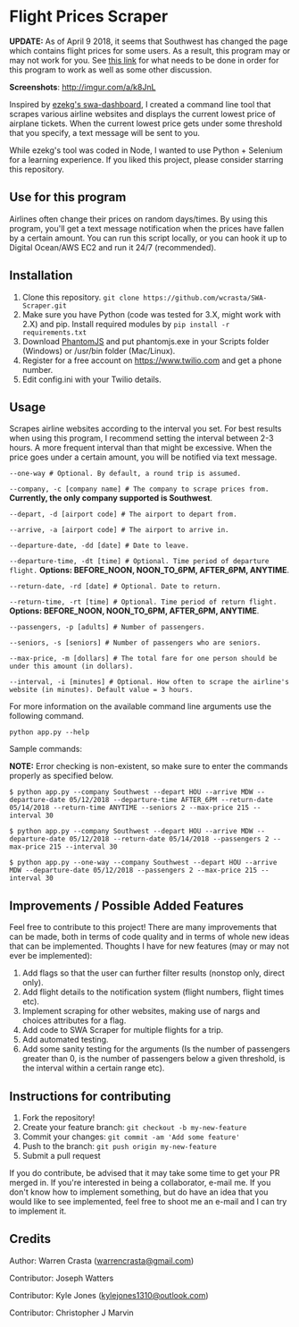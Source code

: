 # Flight Prices Scraper

**UPDATE:** As of April 9 2018, it seems that Southwest has changed the page which contains flight prices for some users. As a result, this program may or may not work for you. See [this link](https://github.com/wcrasta/SWA-Scraper/issues/30) for what needs to be done in order for this program to work as well as some other discussion.  

**Screenshots**: http://imgur.com/a/k8JnL

Inspired by [ezekg's swa-dashboard](https://github.com/ezekg/swa-dashboard), I created a command line tool that scrapes various airline websites and displays the current lowest price of airplane tickets. When the current lowest price gets under some threshold that you specify, a text message will be sent to you.

While ezekg's tool was coded in Node, I wanted to use Python + Selenium for a learning experience. If you liked this project, please consider starring this repository.

## Use for this program

Airlines often change their prices on random days/times. By using this program, you'll get a text message notification when the prices have fallen by a certain amount. You can run this script locally, or you can hook it up to Digital Ocean/AWS EC2 and run it 24/7 (recommended).

## Installation

1. Clone this repository. `git clone https://github.com/wcrasta/SWA-Scraper.git`
2. Make sure you have Python (code was tested for 3.X, might work with 2.X) and pip. Install required modules by `pip install -r requirements.txt`
3. Download [PhantomJS](http://phantomjs.org/download.html) and put phantomjs.exe in your Scripts folder (Windows) or /usr/bin folder (Mac/Linux).
4. Register for a free account on https://www.twilio.com and get a phone number.
5. Edit config.ini with your Twilio details.

## Usage

Scrapes airline websites according to the interval you set. For best results when using this program, I recommend setting the interval between 2-3 hours. A more frequent interval than that might be excessive. When the price goes under a certain amount, you will be notified via text message.

`--one-way # Optional. By default, a round trip is assumed.`

`--company, -c [company name] # The company to scrape prices from.` **Currently, the only company supported is Southwest**.

`--depart, -d [airport code] # The airport to depart from.`

`--arrive, -a [airport code] # The airport to arrive in.`

`--departure-date, -dd [date] # Date to leave.`

`--departure-time, -dt [time] # Optional. Time period of departure flight.` **Options: BEFORE_NOON, NOON_TO_6PM, AFTER_6PM, ANYTIME**.

`--return-date, -rd [date] # Optional. Date to return.`

`--return-time, -rt [time] # Optional. Time period of return flight.` **Options: BEFORE_NOON, NOON_TO_6PM, AFTER_6PM, ANYTIME**.

`--passengers, -p [adults] # Number of passengers.`

`--seniors, -s [seniors] # Number of passengers who are seniors.`

`--max-price, -m [dollars] # The total fare for one person should be under this amount (in dollars).`

`--interval, -i [minutes] # Optional. How often to scrape the airline's website (in minutes). Default value = 3 hours.`

For more information on the available command line arguments use the following command.

`python app.py --help`

Sample commands:

**NOTE:** Error checking is non-existent, so make sure to enter the commands properly as specified below.

`$ python app.py --company Southwest --depart HOU --arrive MDW --departure-date 05/12/2018 --departure-time AFTER_6PM --return-date 05/14/2018 --return-time ANYTIME --seniors 2 --max-price 215 --interval 30`

`$ python app.py --company Southwest --depart HOU --arrive MDW --departure-date 05/12/2018 --return-date 05/14/2018 --passengers 2 --max-price 215 --interval 30`

`$ python app.py --one-way --company Southwest --depart HOU --arrive MDW --departure-date 05/12/2018 --passengers 2 --max-price 215 --interval 30`

## Improvements / Possible Added Features

Feel free to contribute to this project! There are many improvements that can be made, both in terms of code quality and in terms of whole new ideas that can be implemented. Thoughts I have for new features (may or may not ever be implemented):

1. Add flags so that the user can further filter results (nonstop only, direct only).
2. Add flight details to the notification system (flight numbers, flight times etc).
3. Implement scraping for other websites, making use of nargs and choices attributes for a flag.
4. Add code to SWA Scraper for multiple flights for a trip.
5. Add automated testing.
6. Add some sanity testing for the arguments (Is the number of passengers greater than 0, is the number of passengers below a given threshold, is the interval within a certain range etc).

## Instructions for contributing

1. Fork the repository!
2. Create your feature branch: `git checkout -b my-new-feature`
3. Commit your changes: `git commit -am 'Add some feature'`
4. Push to the branch: `git push origin my-new-feature`
5. Submit a pull request

If you do contribute, be advised that it may take some time to get your PR merged in. If you're interested in being a collaborator, e-mail me. If you don't know how to implement something, but do have an idea that you would like to see implemented, feel free to shoot me an e-mail and I can try to implement it.

## Credits

Author: Warren Crasta (warrencrasta@gmail.com)

Contributor: Joseph Watters

Contributor: Kyle Jones (kylejones1310@outlook.com)

Contributor: Christopher J Marvin

